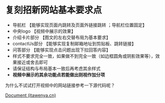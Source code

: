 # 复刻招新网站基本要求点



+ 导航栏 【能够实现页面内跳转及页面外链接跳转 ；导航栏位置固定】
+ 中央logo 【视频中展示的效果】
+ 介绍卡片部分 【图文的左右交替布局为基本要求】
+ contactUs部分 【能够实现复制邮箱地址到剪贴板、跳转链接】
+ 问答部分 【能够实现点击问题出现下拉回答内容】
+ 样式不要求完全一致，如果做不到完全一致（如边框圆角或阴影效果等），效果接近或舍去即可
+ 请保证结构与布局基本一致后再考虑其余样式
+ **视频中展示的其余功能点若能做出则视作加分项**





为什么不试试打开视频中的网站链接参考一下源代码呢？

[Document (itawenya.cn)](https://itawenya.cn/oldindex.html)

